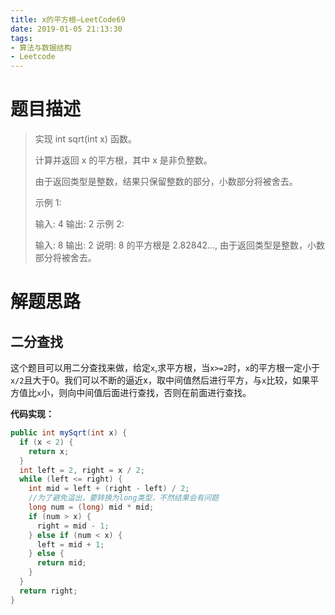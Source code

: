 ```yaml
---
title: x的平方根—LeetCode69
date: 2019-01-05 21:13:30
tags: 
- 算法与数据结构
- Leetcode
---
```


# 题目描述

> 实现 int sqrt(int x) 函数。
>
> 计算并返回 x 的平方根，其中 x 是非负整数。
>
> 由于返回类型是整数，结果只保留整数的部分，小数部分将被舍去。
>
> 示例 1:
>
> 输入: 4
> 输出: 2
> 示例 2:
>
> 输入: 8
> 输出: 2
> 说明: 8 的平方根是 2.82842..., 
>      由于返回类型是整数，小数部分将被舍去。

<!--more-->

# 解题思路

## 二分查找

这个题目可以用二分查找来做，给定`x`,求平方根，当`x>=2`时，`x`的平方根一定小于`x/2`且大于0。我们可以不断的逼近x，取中间值然后进行平方，与`x`比较，如果平方值比`x`小，则向中间值后面进行查找，否则在前面进行查找。

**代码实现：**

```java
public int mySqrt(int x) {
  if (x < 2) {
    return x;
  }
  int left = 2, right = x / 2;
  while (left <= right) {
    int mid = left + (right - left) / 2;
    //为了避免溢出，要转换为long类型，不然结果会有问题
    long num = (long) mid * mid;
    if (num > x) {
      right = mid - 1;
    } else if (num < x) {
      left = mid + 1;
    } else {
      return mid;
    }
  }
  return right;
}
```

